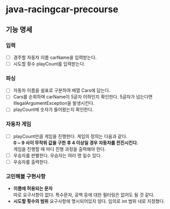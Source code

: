 # java-racingcar-precourse

## 기능 명세

### 입력

- [ ] 경주할 자동차 이름 carName을 입력받는다.
- [ ] 시도할 횟수 playCount를 입력받는다.

### 파싱
- [ ] 자동차 이름을 쉼표로 구분하여 배열 Cars에 담는다.
- [ ] Cars를 순회하며 carName이 5글자 이하인지 확인한다. 5글자가 넘는다면 IllegalArgumentException을 발생시킨다.
- [ ] playCount에 숫자가 들어왔는지 확인한다.

### 자동차 게임
- [ ] playCount만큼 게임을 진행한다. 게임의 정의는 다음과 같다.  
  **0 ~ 9 사이 무작위 값을 구한 후 4 이상일 경우 자동차를 전진시킨다.**  
  게임을 진행할 때 마다 진행 과정을 출력해야 한다.
- [ ] 우승자를 판별한다.
우승자는 여러 명 일수 있다.  
- [ ] 우승자를 출력한다.

### 고민해볼 구현사항
- **이름에 허용되는 문자**  
  따로 요구사항이 없다. 특수문자, 공백 등에 대한 필터링은 없어도 될 것 같다.
- **시도할 횟수의 범위**
  요구사항에 명시되어있지 않다. 임의로 int 범위 내로 지정했다.